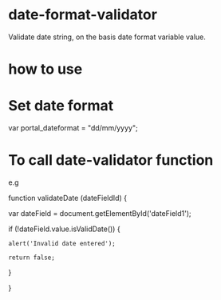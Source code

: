 # date-format-validator
Validate date string, on the basis date format variable value.

# how to use
# Set date format

var portal_dateformat = "dd/mm/yyyy";

# To call date-validator function
e.g


function validateDate (dateFieldId) {

  var dateField = document.getElementById('dateField1');
  
  if (!dateField.value.isValidDate()) {
  
    alert('Invalid date entered');
    
    return false;
    
  }
  
}

